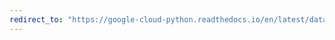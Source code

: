 ```yaml
---
redirect_to: "https://google-cloud-python.readthedocs.io/en/latest/datastore/transactions.html"
---
```

